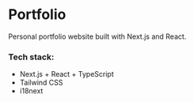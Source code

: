 # Portfolio

Personal portfolio website built with Next.js and React.

### Tech stack:

- Next.js + React + TypeScript
- Tailwind CSS
- i18next
